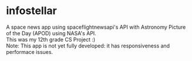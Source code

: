 # infostellar
A space news app using spaceflightnewsapi's API with Astronomy Picture of the Day (APOD) using NASA's API.
<br>
This was my 12th grade CS Project :)
<br>
Note: This app is not yet fully developed: it has responsiveness and performace issues.
